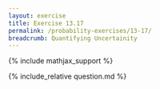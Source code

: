 ```yaml
---
layout: exercise
title: Exercise 13.17
permalink: /probability-exercises/13-17/
breadcrumb: Quantifying Uncertainity
---
```


{% include mathjax_support %}

<div><i class="arrow-up loader" data-chapter="probability-exercises" data-exercise="ex_17" data-rating="0"></i></div>
{% include_relative question.md %}
